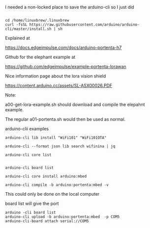 


I needed a non-locked place to save the arduino-cli so I just did

```

cd /home/linuxbrew/.linuxbrew                                                                        
curl -fsSL https://raw.githubusercontent.com/arduino/arduino-cli/master/install.sh | sh       

```

Explained at 

https://docs.edgeimpulse.com/docs/arduino-portenta-h7



Github for the elephant example at

https://github.com/edgeimpulse/example-portenta-lorawan


Nice information page about the lora vision shield

https://content.arduino.cc/assets/SL-ASX00026.PDF


Note: 

a00-get-lora-example.sh   should download and compile the elepahnt example. 

The regular a01-portenta.sh would then be used as normal.






arduino-clii examples

```
arduino-cli lib install "WiFi101" "WiFi101OTA"

arduino-cli --format json lib search wifinina | jq

arduino-cli core list


arduino-cli board list

arduino-cli core install arduino:mbed

arduino-cli compile -b arduino:portenta:mbed -v
```


This could only be done on the local computer

board list will give the port
```
arduino -cli board list
arduino-cli upload -b arduino:portenta:mbed  -p COM5
arduino-cli-board attach serial://COM5



```


